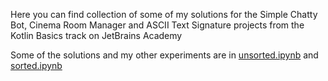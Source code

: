Here you can find collection of some of my solutions for the Simple Chatty Bot, Cinema Room Manager and ASCII Text Signature projects from the Kotlin Basics track on JetBrains Academy

Some of the solutions and my other experiments are in [unsorted.ipynb](https://github.com/Yarjk32/Kotlin-Basics/blob/master/unsorted.ipynb) and [sorted.ipynb](https://github.com/Yarjk32/Kotlin-Basics/blob/master/sorted.ipynb)
